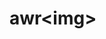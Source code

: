 # awr&lt;img&gt;<script><img src=x onerror=alert(1)>test
## awr&lt;img&gt;<script><img src=x onerror=alert(1)>test
### awr&lt;img&gt;<script><img src=x onerror=alert(1)>test
bl

